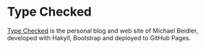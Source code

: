 Type Checked
===========

[Type Checked](www.typechecked.com) is the personal blog and web site of Michael Beidler, developed with Hakyll, Bootstrap and deployed to GitHub Pages.
